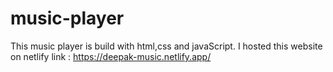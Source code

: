 # music-player
This music player is build with html,css and javaScript.
I hosted this website on netlify link : https://deepak-music.netlify.app/
